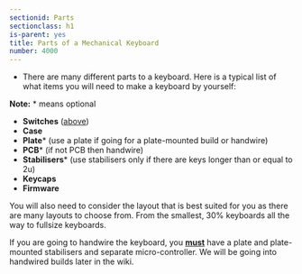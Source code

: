 ```yaml
---
sectionid: Parts
sectionclass: h1
is-parent: yes
title: Parts of a Mechanical Keyboard
number: 4000
---
```

- There are many different parts to a keyboard. Here is a typical list of what items you will need to make a keyboard by yourself:    

<strong>Note:</strong> * means optional
<ul>
<li><strong>Switches</strong> (<a href = "#Switches">above</a>)</li>
<li><strong>Case</strong></li>
<li><strong>Plate</strong>* (use a plate if going for a plate-mounted build or handwire)</li>
<li><strong>PCB</strong>* (if not PCB then handwire)</li>
<li><strong>Stabilisers</strong>* (use stabilisers only if there are keys longer than or equal to 2u)</li>
<li><strong>Keycaps</strong></li>
<li><strong>Firmware</strong></li>
</ul>

You will also need to consider the layout that is best suited for you as there are many layouts to choose from. From the smallest, 30% keyboards all the way to fullsize keyboards.

If you are going to handwire the keyboard, you <strong><u>must</u></strong> have a plate and plate-mounted stabilisers and separate micro-controller. We will be going into handwired builds later in the wiki.